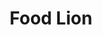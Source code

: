 ---
title: "Food Lion"
url: /virginia-beach/food-lion-virginia-beach-boulevard/
shop: supermarket
---